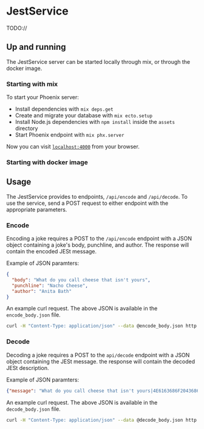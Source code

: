 # JestService

TODO://

## Up and running
The JestService server can be started locally through mix, or through the docker image.
### Starting with mix
To start your Phoenix server:

  * Install dependencies with `mix deps.get`
  * Create and migrate your database with `mix ecto.setup`
  * Install Node.js dependencies with `npm install` inside the `assets` directory
  * Start Phoenix endpoint with `mix phx.server`

Now you can visit [`localhost:4000`](http://localhost:4000) from your browser.

### Starting with docker image

## Usage
The JestService provides to endpoints, `/api/encode` and `/api/decode`.
To use the service, send a POST request to either endpoint with the appropriate parameters.

### Encode
Encoding a joke requires a POST to the `/api/encode` endpoint with a JSON object
containing a joke's body, punchline, and author. The response will contain the
encoded JESt message.

Example of JSON paramters: 
```JSON
{
  "body": "What do you call cheese that isn't yours",
  "punchline": "Nacho Cheese",
  "author": "Anita Bath"
}
```

An example curl request. The above JSON is available in the `encode_body.json` file.

```bash
curl -H "Content-Type: application/json" --data @encode_body.json http://localhost:4000/api/encode/
```

### Decode
Decoding a joke requires a POST to the `api/decode` endpoint with a JSON object
containing the JESt message. the response will contain the decoded JESt description.

Example of JSON paramters: 
```JSON
{"message": "What do you call cheese that isn't yours|4E6163686F20436865657365|Anita Bath"}
```

An example curl request. The above JSON is available in the `decode_body.json` file.

```bash
curl -H "Content-Type: application/json" --data @decode_body.json http://localhost:4000/api/encode/
```

